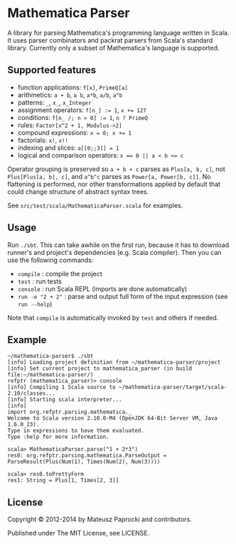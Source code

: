 Mathematica Parser
==================

A library for parsing Mathematica's programming language written in Scala.
It uses parser combinators and packrat parsers from Scala's standard library.
Currently only a subset of Mathematica's language is supported.

Supported features
------------------

* function applications: `f[x]`, `PrimeQ[a]`
* arithmetics: `a + b`, `a b`, `a*b`, `a/b`, `a^b`
* patterns: `_`, `x_`, `x_Integer`
* assignment operators: `f[n_] := 1`, `x += 127`
* conditions: `f[n_ /; n > 0] := 1`, `n ? PrimeQ`
* rules: `Factor[x^2 + 1, Modulus->2]`
* compound expressions: `x = 0; x += 1`
* factorials: `x!`, `x!!`
* indexing and slices: `a[[0;;3]] = 1`
* logical and comparison operators: `x == 0 || a < b <= c`

Operator grouping is preserved so `a + b + c` parses as `Plus[a, b, c]`, not
`Plus[Plus[a, b], c]`, and `a^b^c` parses as `Power[a, Power[b, c]]`. No
flattening is performed, nor other transformations applied by default that could
change structure of abstract syntax trees.

See `src/test/scala/MathematicaParser.scala` for examples.

Usage
-----

Run `./sbt`. This can take awhile on the first run, because it has to download
runner's and project's dependencies (e.g. Scala compiler). Then you can use the
following commands:

* `compile`        : compile the project
* `test`           : run tests
* `console`        : run Scala REPL (imports are done automatically)
* `run -e "2 + 2"` : parse and output full form of the input expression (see `run --help`)

Note that `compile` is automatically invoked by `test` and others if needed.

Example
-------

```
~/mathematica-parser$ ./sbt
[info] Loading project definition from ~/mathematica-parser/project
[info] Set current project to mathematica_parser (in build file:~/mathematica-parser/)
refptr (mathematica_parser)> console
[info] Compiling 1 Scala source to ~/mathematica-parser/target/scala-2.10/classes...
[info] Starting scala interpreter...
[info]
import org.refptr.parsing.mathematica._
Welcome to Scala version 2.10.0-M4 (OpenJDK 64-Bit Server VM, Java 1.6.0_23).
Type in expressions to have them evaluated.
Type :help for more information.

scala> MathematicaParser.parse("1 + 2*3")
res0: org.refptr.parsing.mathematica.ParseOutput = ParseResult(Plus(Num(1), Times(Num(2), Num(3))))

scala> res0.toPrettyForm
res1: String = Plus[1, Times[2, 3]]
```

License
-------

Copyright &copy; 2012-2014 by Mateusz Paprocki and contributors.

Published under The MIT License, see LICENSE.
